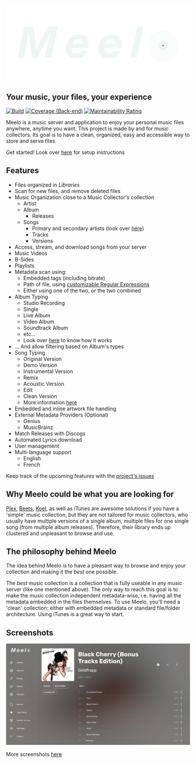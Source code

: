 ![Meelo](./front/public/banner.png)

## Your music, your files, your experience

[![Build](https://github.com/Arthi-chaud/Meelo/actions/workflows/build.yml/badge.svg)](https://github.com/Arthi-chaud/Meelo/actions/workflows/build.yml)
[![Coverage (Back-end)](https://sonarcloud.io/api/project_badges/measure?project=arthi-chaud_Meelo-back&metric=coverage)](https://sonarcloud.io/summary/new_code?id=arthi-chaud_Meelo-back)
[![Maintainability Rating](https://sonarcloud.io/api/project_badges/measure?project=arthi-chaud_Meelo-back&metric=sqale_rating)](https://sonarcloud.io/summary/new_code?id=arthi-chaud_Meelo-back)

Meelo is a music server and application to enjoy your personal music files anywhere, anytime you want.
This project is made by and for music collectors. Its goal is to have a clean, organized, easy and accessible way to store and serve files.

Get started! Look over [here](https://arthi-chaud.github.io/Meelo/) for setup instructions

## Features

- Files organized in *Libraries*
- Scan for new files, and remove deleted files
- Music Organization close to a Music Collector's collection
  - Artist
  - Album
    - Releases
  - Songs
    - Primary and secondary artists (look over [here](https://arthi-chaud.github.io/Meelo/featuring-artists))
    - Tracks
    - Versions
- Access, stream, and download songs from your server
- Music Videos
- B-Sides
- Playlists
- Metadata scan using:
  - Embedded tags (including bitrate)
  - Path of file, using [customizable Regular Expressions](https://arthi-chaud.github.io/Meelo/setup/settings)
  - Either using one of the two, or the two combined
- Album Typing
  - Studio Recording
  - Single
  - Live Album
  - Video Album
  - Soundtrack Album
  - etc...
  - Look over [here](https://arthi-chaud.github.io/Meelo/album-types/) to know how it works
- ... And allow filtering based on Album's types
- Song Typing
  - Original Version
  - Demo Version
  - Instrumental Version
  - Remix
  - Acoustic Version
  - Edit
  - Clean Version
  - More information [here](https://arthi-chaud.github.io/Meelo/song-types/)
- Embedded and inline artwork file handling
- External Metadata Providers (Optional)
  - Genius
  - MusicBrainz
- Match Releases with Discogs
- Automated Lyrics download
- User management
- Multi-language support
  - English
  - French

Keep track of the upcoming features with the [project's issues](https://github.com/Arthi-chaud/Meelo/issues)

## Why Meelo could be what you are looking for

[Plex](https://www.plex.tv/fr/), [Beets](https://github.com/beetbox/beets), [Koel](https://github.com/koel/koel), as well as iTunes are awesome solutions if you have a 'simple' music collection, but they are not tailored for music collectors, who usually have multiple versions of a single album, multiple files for one single song (from multiple album releases). Therefore, their library ends up clustered and unpleasant to browse and use.

## The philosophy behind Meelo

The idea behind Meelo is to have a pleasant way to browse and enjoy your collection and making it the *best* one possible.

The *best* music collection is a collection that is fully useable in any music server (like one mentioned above). The only way to reach this goal is to make the music collection independent metadata-wise, i.e. having all the metadata embedded in the files themselves.
To use Meelo, you'll need a 'clean' collection: either with embedded metadata or standard file/folder architecture. Using iTunes is a great way to start.

## Screenshots

![Album View](./assets/examples/album-page.png)

More screenshots [here](./assets/examples/)
